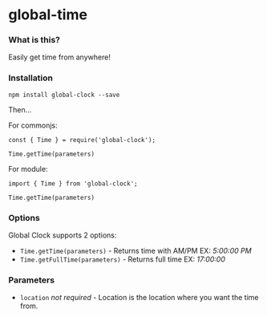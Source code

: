 # global-time

### **What is this?**

Easily get time from anywhere!

### **Installation**

`npm install global-clock --save`

Then...

For commonjs:

```
const { Time } = require('global-clock');

Time.getTime(parameters)
```

For module:

```
import { Time } from 'global-clock';

Time.getTime(parameters)
```

### **Options**

Global Clock supports 2 options:

-   `Time.getTime(parameters)` - Returns time with AM/PM EX: _5:00:00 PM_
-   `Time.getFullTime(parameters)` - Returns full time EX: _17:00:00_

### **Parameters**

-   `location` _not required_ - Location is the location where you want the time from.

